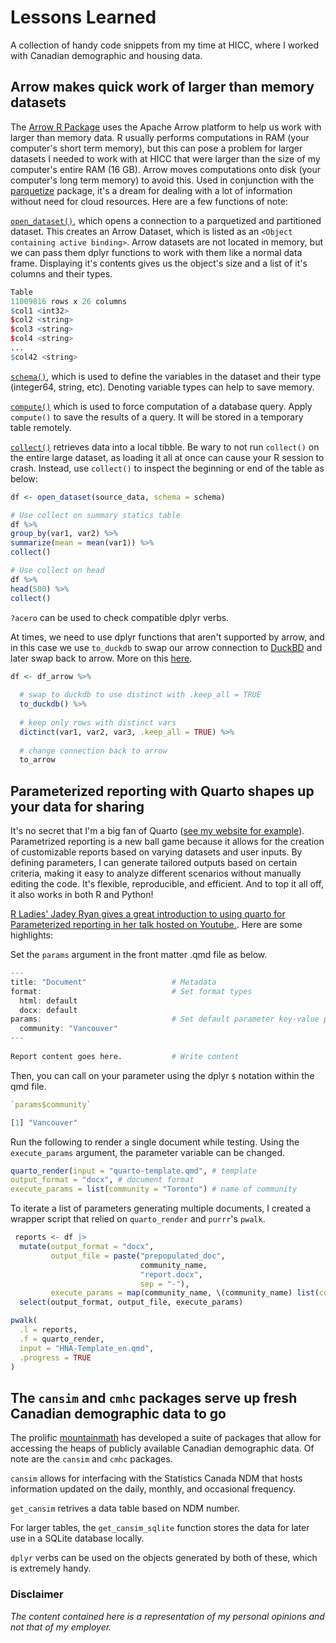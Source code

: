 # Lessons Learned
A collection of handy code snippets from my time at HICC, where I worked with Canadian demographic and housing data. 

## Arrow makes quick work of larger than memory datasets

The [Arrow R Package](https://arrow.apache.org/docs/r/) uses the Apache Arrow platform to help us work with larger than memory data. R usually performs computations in RAM (your computer's short term memory), but this can pose a problem for larger datasets I needed to work with at HICC that were larger than the size of my computer's entire RAM (16 GB). Arrow moves computations onto disk (your computer's long term memory) to avoid this. Used in conjunction with the [parquetize](https://cran.r-project.org/web/packages/parquetize/index.html) package, it's a dream for dealing with a lot of information without need for cloud resources. Here are a few functions of note:

[`open_dataset()`](https://arrow.apache.org/docs/r/reference/open_dataset.html), which opens a connection to a parquetized and partitioned dataset. This creates an Arrow Dataset, which is listed as an `<Object containing active binding>`. Arrow datasets are not located in memory, but we can pass them dplyr functions to work with them like a normal data frame. Displaying it's contents gives us the object's size and a list of it's columns and their types. 

``` r
Table
11009816 rows x 26 columns
$col1 <int32>
$col2 <string>
$col3 <string>
$col4 <string>
...
$col42 <string>
```

[`schema()`](https://arrow.apache.org/docs/11.0/r/reference/Schema.html), which is used to define the variables in the dataset and their type (integer64, string, etc). Denoting variable types can help to save memory. 

[`compute()`](https://dplyr.tidyverse.org/reference/compute.html) which is used to force computation of a database query. Apply `compute()` to save the results of a query. It will be stored in a temporary table remotely. 

[`collect()`](https://dplyr.tidyverse.org/reference/compute.html) retrieves data into a local tibble. Be wary to not run `collect()` on the entire large dataset, as loading it all at once can cause your R session to crash. Instead, use `collect()` to inspect the beginning or end of the table as below:

``` r
df <- open_dataset(source_data, schema = schema)

# Use collect on summary statics table
df %>%
group_by(var1, var2) %>%
summarize(mean = mean(var1)) %>%
collect()

# Use collect on head
df %>% 
head(500) %>%
collect()

```

`?acero` can be used to check compatible dplyr verbs. 

At times, we need to use dplyr functions that aren't supported by arrow, and in this case we use `to_duckdb` to swap our arrow connection to [DuckBD](https://duckdb.org/docs/api/r.html) and later swap back to arrow. More on this [here](https://duckdb.org/2021/12/03/duck-arrow.html). 


``` r
df <- df_arrow %>%
  
  # swap to duckdb to use distinct with .keep_all = TRUE
  to_duckdb() %>%
  
  # keep only rows with distinct vars 
  dictinct(var1, var2, var3, .keep_all = TRUE) %>%
  
  # change connection back to arrow
  to_arrow

```

## Parameterized reporting with Quarto shapes up your data for sharing

It's no secret that I'm a big fan of Quarto ([see my website for example](alburycatalina.github.io)). Parametrized reporting is a new ball game because it allows for the creation of customizable reports based on varying datasets and user inputs. By defining parameters, I can generate tailored outputs based on certain criteria, making it easy to analyze different scenarios without manually editing the code. It's flexible, reproducible, and efficient. And to top it all off, it also works in both R and Python!

[R Ladies' Jadey Ryan gives a great introduction to using quarto for Parameterized reporting in her talk hosted on Youtube.](https://www.youtube.com/watch?v=MKjz_xkMgxY). Here are some highlights: 

Set the `params` argument in the front matter .qmd file as below. 

``` r
---
title: "Document"                   # Metadata
format:                             # Set format types
  html: default                                     
  docx: default                           
params:                             # Set default parameter key-value pairs
  community: "Vancouver"                                
---
    
Report content goes here.           # Write content


```

Then, you can call on your parameter using the dplyr `$` notation within the qmd file. 

``` r
`params$community`

[1] "Vancouver"
```

Run the following to render a single document while testing. Using the `execute_params` argument, the parameter variable can be changed. 

``` r 
quarto_render(input = "quarto-template.qmd", # template
output_format = "docx", # document format 
execute_params = list(community = "Toronto") # name of community
```

To iterate a list of parameters generating multiple documents, I created a wrapper script that relied on `quarto_render` and `purrr`'s `pwalk`. 

``` r
 reports <- df |> 
  mutate(output_format = "docx",
         output_file = paste("prepopulated_doc",
                             community_name,
                             "report.docx", 
                             sep = "-"),
         execute_params = map(community_name, \(community_name) list(community_name = community_name))) |> 
  select(output_format, output_file, execute_params)

pwalk(
  .l = reports,
  .f = quarto_render,
  input = "HNA-Template_en.qmd",
  .progress = TRUE
)
```

## The `cansim` and `cmhc` packages serve up fresh Canadian demographic data to go

The prolific [mountainmath](https://doodles.mountainmath.ca/) has developed a suite of packages that allow for accessing the heaps of publicly available Canadian demographic data. Of note are the `cansim` and `cmhc` packages. 

`cansim` allows for interfacing with the Statistics Canada NDM that hosts information updated on the daily, monthly, and occasional frequency. 

`get_cansim` retrives a data table based on NDM number. 

For larger tables, the `get_cansim_sqlite` function stores the data for later use in a SQLite database locally. 
 

`dplyr` verbs can be used on the objects generated by both of these, which is extremely handy. 


### Disclaimer
*The content contained here is a representation of my personal opinions and not that of my employer.*



